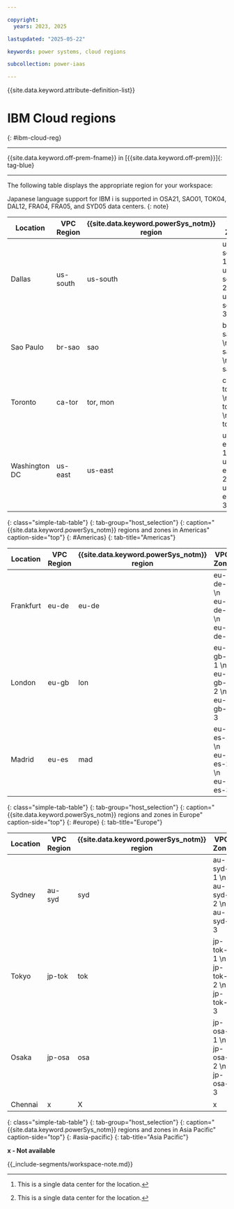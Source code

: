 ```yaml
---

copyright:
  years: 2023, 2025

lastupdated: "2025-05-22"

keywords: power systems, cloud regions

subcollection: power-iaas

---
```


{{site.data.keyword.attribute-definition-list}}

# IBM Cloud regions
{: #ibm-cloud-reg}

---



{{site.data.keyword.off-prem-fname}} in [{{site.data.keyword.off-prem}}]{: tag-blue}


---

The following table displays the appropriate region for your workspace:

Japanese language support for IBM i is supported in OSA21, SAO01, TOK04, DAL12, FRA04, FRA05, and SYD05 data centers.
{: note}




| Location      | VPC Region | {{site.data.keyword.powerSys_notm}} region | VPC Zone                                 | {{site.data.keyword.powerSys_notm}} zone | Classic infrastructure              |
| ------------- | ---------- | ------------------------------------------ | ---------------------------------------- | ---------------------------------------- | ----------------------------------- |
| Dallas        | us-south   | us-south                                   | us-south-1  \n us-south-2  \n us-south-3 | dal10  \n dal12  \n us-south             | dal10  \n dal12  \n dal13  \n dal14 |
| Sao Paulo     | br-sao     | sao                                        | br-sao-1  \n br-sao-2  \n br-sao-3       | sao01  \n sao04  \n x                    | sao01  \n sao04  \n x               |
| Toronto       | ca-tor     | tor, mon                                   | ca-tor-1  \n ca-tor-2  \n ca-tor-3       | tor01 [^3]  \n mon01  \n x               | tor01  \n mon01  \n x               |
| Washington DC | us-east    | us-east                                    | us-east-1  \n us-east-2  \n us-east-3    | us-east  \n wdc06  \n wdc07              | wdc04  \n wdc06  \n wdc07           |
{: class="simple-tab-table"}
{: tab-group="host_selection"}
{: caption="{{site.data.keyword.powerSys_notm}} regions and zones in Americas" caption-side="top"}
{: #Americas}
{: tab-title="Americas"}

[^3]: This is a single data center for the location.

| Location  | VPC Region | {{site.data.keyword.powerSys_notm}} region | VPC Zone                        | {{site.data.keyword.powerSys_notm}} zone | Classic infrastructure |
| --------- | ---------- | ------------------------------------------ | ------------------------------- | ---------------------------------------- | ---------------------- |
| Frankfurt | eu-de      | eu-de                                      | eu-de-1  \n eu-de-2  \n eu-de-3 | x  \n eu-de-1  \n eu-de-2                | x  \n fra04  \n fra05  |
| London    | eu-gb      | lon                                        | eu-gb-1  \n eu-gb-2  \n eu-gb-3 | lon04  \n x  \n lon06                    | lon04  \n x  \n lon06  |
| Madrid    | eu-es      | mad                                        | eu-es-1  \n eu-es-2  \n eu-es-3 | mad02  \n mad04  \n x                    | mad02  \n mad04  \n x  |
{: class="simple-tab-table"}
{: tab-group="host_selection"}
{: caption="{{site.data.keyword.powerSys_notm}} regions and zones in Europe" caption-side="top"}
{: #europe}
{: tab-title="Europe"}

| Location | VPC Region | {{site.data.keyword.powerSys_notm}} region | VPC Zone                           | {{site.data.keyword.powerSys_notm}} zone | Classic infrastructure |
| -------- | ---------- | ------------------------------------------ | ---------------------------------- | ---------------------------------------- | ---------------------- |
| Sydney   | au-syd     | syd                                        | au-syd-1  \n au-syd-2  \n au-syd-3 | x  \n syd04  \n syd05                    | x  \n syd04  \n syd05  |
| Tokyo    | jp-tok     | tok                                        | jp-tok-1  \n jp-tok-2  \n jp-tok-3 | x  \n tok04  \n x                        | x  \n tok04  \n x      |
| Osaka    | jp-osa     | osa                                        | jp-osa-1  \n jp-osa-2  \n jp-osa-3 | osa21  \n x  \n x                        | osa21  \n x  \n x      |
| Chennai  | x          | X                                          | x                                  | che01 [^4]                               | che01                  |
{: class="simple-tab-table"}
{: tab-group="host_selection"}
{: caption="{{site.data.keyword.powerSys_notm}} regions and zones in Asia Pacific" caption-side="top"}
{: #asia-pacific}
{: tab-title="Asia Pacific"}

**x - Not available**

[^4]: This is a single data center for the location.



{{_include-segments/workspace-note.md}}
